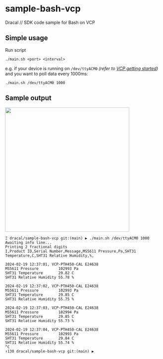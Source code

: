 # sample-bash-vcp
Dracal // SDK code sample for Bash on VCP

## Simple usage

Run script
```
./main.sh <port> <interval>
```

e.g. if your device is running on `/dev/ttyACM0` _(refer to [VCP getting started](https://www.dracal.com/en/tutorials/getting-started-with-vcp-mode/))_ and you want to poll data every 1000ms:
```
./main.sh /dev/ttyACM0 1000
```

## Sample output
<img src="https://github.com/Dracaltech/sample-bash-vcp/assets/1357711/a97d661d-786c-4bad-883f-5527d5196fc7" width=400 />

```
Ξ dracal/sample-bash-vcp git:(main) ▶ ./main.sh /dev/ttyACM0 1000
Awaiting info line...
Printing 2 fractional digits
I,Product ID,Serial Number,Message,MS5611 Pressure,Pa,SHT31 Temperature,C,SHT31 Relative Humidity,%,

2024-02-19 12:37:01, VCP-PTH450-CAL E24638
MS5611 Pressure         102993 Pa
SHT31 Temperature       29.82 C
SHT31 Relative Humidity 55.78 %

2024-02-19 12:37:02, VCP-PTH450-CAL E24638
MS5611 Pressure         102993 Pa
SHT31 Temperature       29.85 C
SHT31 Relative Humidity 55.75 %

2024-02-19 12:37:03, VCP-PTH450-CAL E24638
MS5611 Pressure         102994 Pa
SHT31 Temperature       29.85 C
SHT31 Relative Humidity 55.73 %

2024-02-19 12:37:04, VCP-PTH450-CAL E24638
MS5611 Pressure         102993 Pa
SHT31 Temperature       29.84 C
SHT31 Relative Humidity 55.74 %
^C
↑130 dracal/sample-bash-vcp git:(main) ▶
```
